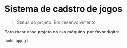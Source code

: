 # Sistema de cadstro de jogos</h1>

> Status do projeto: Em desenvolvimento

Para rodar esse projeto na sua máquina, por favor digite:

```
node app.js
